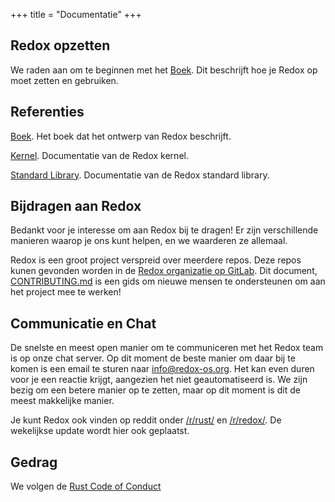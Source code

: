 +++
title = "Documentatie"
+++

## Redox opzetten

We raden aan om te beginnen met het [Boek](https://doc.redox-os.org/book/). Dit beschrijft hoe je Redox op moet zetten en gebruiken.

## Referenties

[Boek](https://doc.redox-os.org/book/). Het boek dat het ontwerp van Redox beschrijft.

[Kernel](https://doc.redox-os.org/kernel/kernel/). Documentatie van de Redox kernel.

[Standard Library](https://doc.redox-os.org/std/std/). Documentatie van de Redox standard library.

## Bijdragen aan Redox

Bedankt voor je interesse om aan Redox bij te dragen!
Er zijn verschillende manieren waarop je ons kunt helpen, en we waarderen ze allemaal.

Redox is een groot project verspreid over meerdere repos. Deze repos kunen gevonden worden in de
[Redox organizatie op GitLab](https://gitlab.redox-os.org/redox-os). Dit document,
[CONTRIBUTING.md](https://gitlab.redox-os.org/redox-os/redox/blob/master/CONTRIBUTING.md)
is een gids om nieuwe mensen te ondersteunen om aan het project mee te werken!

## Communicatie en Chat

De snelste en meest open manier om te communiceren met het Redox team is op onze chat
server. Op dit moment de beste manier om daar bij te komen is een email te sturen naar
[info@redox-os.org](mailto:info@redox-os.org). Het kan even duren voor je een reactie krijgt,
aangezien het niet geautomatiseerd is. We zijn bezig om een betere manier
op te zetten, maar op dit moment is dit de meest makkelijke manier.

Je kunt Redox ook vinden op reddit onder
[/r/rust/](https://www.reddit.com/r/rust) en
[/r/redox/](https://www.reddit.com/r/redox). De wekelijkse update wordt hier ook geplaatst.

## Gedrag

We volgen de [Rust Code of Conduct](https://www.rust-lang.org/en-US/conduct.html)
